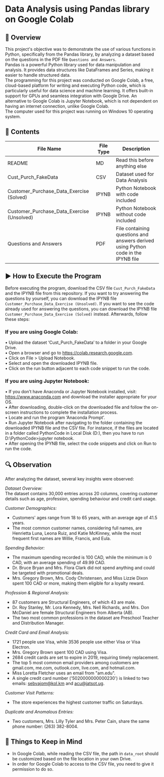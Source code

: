 # Data Analysis using Pandas library on Google Colab  

## 📝 __Overview__  
This project's objective was to demonstrate the use of various functions in Python, specifically from the Pandas library, by analyzing a dataset based on the questions in the PDF file `Questions and Answers`.  
Pandas is a powerful Python library used for data manipulation and analysis. It provides data structures like DataFrames and Series, making it easier to handle structured data.  
The programming for this project was conducted on Google Colab, a free, cloud-based platform for writing and executing Python code, which is particularly useful for data science and machine learning. It offers built-in support for GPUs and seamless integration with Google Drive. An alternative to Google Colab is Jupyter Notebook, which is not dependent on having an internet connection, unlike Google Colab.  
The computer used for this project was running on Windows 10 operating system.  
    
## 📂 __Contents__  
| File Name | File Type | Description |
|-----------|-----------|-------------|
| README | MD | Read this before anything else |
| Cust_Purch_FakeData | CSV | Dataset used for Data Analysis |
| Customer_Purchase_Data_Exercise (Solved) | IPYNB | Python Notebook with code included |
| Customer_Purchase_Data_Exercise (Unsolved) | IPYNB | Python Notebook without code included |
| Questions and Answers | PDF | File containing questions and answers derived using Python code in the IPYNB file |  
  
## ▶️ __How to Execute the Program__  
Before executing the program, download the CSV file `Cust_Purch_FakeData` and the IPYNB file from this repository. If you want to try answering the questions by yourself, you can download the IPYNB file  `Customer_Purchase_Data_Exercise (Unsolved)`. If you want to see the code already used for answering the questions, you can download the IPYNB file `Customer_Purchase_Data_Exercise (Solved)` instead. Afterwards, follow these steps:  
### If you are using Google Colab:  
•	Upload the dataset ‘Cust_Purch_FakeData’ to a folder in your Google Drive.  
•	Open a browser and go to https://colab.research.google.com.  
•	Click on File > Upload Notebook.  
•	Select and open the downloaded IPYNB file.  
•	Click on the run button adjacent to each code snippet to run the code.  
### If you are using Jupyter Notebook:  
•	If you don’t have Anaconda or Jupyter Notebook installed, visit: https://www.anaconda.com and download the installer appropriate for your OS.  
•	After downloading, double-click on the downloaded file and follow the on-screen instructions to complete the installation process.  
•	Locate and run the program ‘Anaconda Prompt’.  
•	Run Jupyter Notebook after navigating to the folder containing the downloaded IPYNB file and the CSV file. For instance, if the files are located in a folder called PythonCode in Local Disk (D:), then you have to run D:\PythonCode>jupyter notebook.  
•	After opening the IPYNB file, select the code snippets and click on Run to run the code.  
  
## 🔍 __Observation__  
After analyzing the dataset, several key insights were observed:  

_Dataset Overview:_  
The dataset contains 30,000 entries across 20 columns, covering customer details such as age, profession, spending behaviour and credit card usage.  

_Customer Demographics:_  
*	Customers' ages range from 18 to 65 years, with an average age of 41.5 years.  
*	The most common customer names, considering full names, are Henrietta Luna, Leona Ruiz, and Katie McKinney, while the most frequent first names are Willie, Francis, and Eula.  

_Spending Behavior:_  
*	The maximum spending recorded is 100 CAD, while the minimum is 0 CAD, with an average spending of 49.99 CAD.  
*	Dr. Bruce Bryan and Mrs. Flora Clark did not spend anything and could be targeted with promotional deals.  
*	Mrs. Gregory Brown, Mrs. Cody Christensen, and Miss Lizzie Dixon spent 100 CAD or more, making them eligible for a loyalty reward.  

_Profession & Regional Analysis:_  
*	87 customers are Structural Engineers, of which 43 are male.  
*	Dr. Roy Stanley, Mr. Lora Kennedy, Mrs. Nell Richards, and Mrs. Don McDaniel are female Structural Engineers from Alberta (AB).  
*	The two most common professions in the dataset are Preschool Teacher and Distribution Manager.  

_Credit Card and Email Analysis:_  
*	1721 people use Visa, while 3536 people use either Visa or Visa Electron.  
*	Mrs. Gregory Brown spent 100 CAD using Visa.  
*	2684 credit cards are set to expire in 2019, requiring timely replacement.  
*	The top 5 most common email providers among customers are gmail.com, me.com, outlook.com, live.com, and hotmail.com.  
*	Miss Loretta Fletcher uses an email from "am.edu".  
*	A single credit card number ('5020000000000230') is linked to two emails: sebvajom@kol.km and acu@jatsot.ug.  

_Customer Visit Patterns:_  
*	The store experiences the highest customer traffic on Saturdays.  

_Duplicate and Anomalous Entries:_  
*	Two customers, Mrs. Lilly Tyler and Mrs. Peter Cain, share the same phone number: (263) 382-8004.  
  
## 📌 __Things to Keep in Mind__  
* In Google Colab, while reading the CSV file, the path in `data_root` should be customized based on the file location in your own Drive.  
* In order for Google Colab to access to the CSV file, you need to give it permission to do so.

